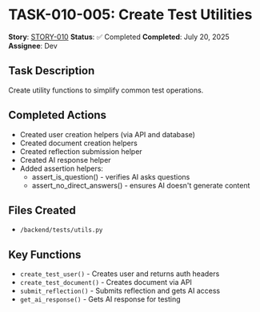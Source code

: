 # TASK-010-005: Create Test Utilities

**Story**: [STORY-010](../../stories/infrastructure/STORY-010-pytest-setup.md)
**Status**: ✅ Completed
**Completed**: July 20, 2025
**Assignee**: Dev

## Task Description

Create utility functions to simplify common test operations.

## Completed Actions

- Created user creation helpers (via API and database)
- Created document creation helpers
- Created reflection submission helper
- Created AI response helper
- Added assertion helpers:
  - assert_is_question() - verifies AI asks questions
  - assert_no_direct_answers() - ensures AI doesn't generate content

## Files Created

- `/backend/tests/utils.py`

## Key Functions

- `create_test_user()` - Creates user and returns auth headers
- `create_test_document()` - Creates document via API
- `submit_reflection()` - Submits reflection and gets AI access
- `get_ai_response()` - Gets AI response for testing
